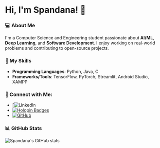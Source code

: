 # Hi, I'm Spandana! 👋

### 💻 About Me
I'm a Computer Science and Engineering student passionate about **AI/ML**, **Deep Learning**, and **Software Development**. I enjoy working on real-world problems and contributing to open-source projects.

### 🚀 My Skills
- **Programming Languages**: Python, Java, C
- **Frameworks/Tools**: TensorFlow, PyTorch, Streamlit, Android Studio, XAMPP

### 🔗 Connect with Me:
- [![LinkedIn](www.linkedin.com/in/spandana-a-p-23451924b)
- [![Holopin Badges](https://holopin.me/spandana2004)](https://holopin.io/@spandana2004)
- [![GitHub](https://img.shields.io/badge/GitHub-Spandana2004-lightgrey)](https://github.com/spandana2004)
  
### 📊 GitHub Stats
![Spandana's GitHub stats](https://github-readme-stats.vercel.app/api?username=spandana2004&show_icons=true&theme=radical)

